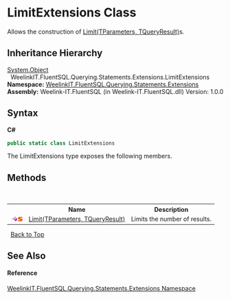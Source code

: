 # LimitExtensions Class
 

Allows the construction of <a href="4e5ca608-27de-25c7-632a-41cb1a7a6ac7">Limit(TParameters, TQueryResult)</a>s.


## Inheritance Hierarchy
<a href="http://msdn2.microsoft.com/en-us/library/e5kfa45b" target="_blank">System.Object</a><br />&nbsp;&nbsp;WeelinkIT.FluentSQL.Querying.Statements.Extensions.LimitExtensions<br />
**Namespace:**&nbsp;<a href="177c9a6d-318f-ac8a-07a6-73d6eee6ff0b">WeelinkIT.FluentSQL.Querying.Statements.Extensions</a><br />**Assembly:**&nbsp;Weelink-IT.FluentSQL (in Weelink-IT.FluentSQL.dll) Version: 1.0.0

## Syntax

**C#**<br />
``` C#
public static class LimitExtensions
```

The LimitExtensions type exposes the following members.


## Methods
&nbsp;<table><tr><th></th><th>Name</th><th>Description</th></tr><tr><td>![Public method](media/pubmethod.gif "Public method")![Static member](media/static.gif "Static member")</td><td><a href="da5cb7a0-63fe-3bff-ce67-b39bdc4d49be">Limit(TParameters, TQueryResult)</a></td><td>
Limits the number of results.</td></tr></table>&nbsp;
<a href="#limitextensions-class">Back to Top</a>

## See Also


#### Reference
<a href="177c9a6d-318f-ac8a-07a6-73d6eee6ff0b">WeelinkIT.FluentSQL.Querying.Statements.Extensions Namespace</a><br />